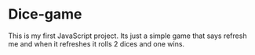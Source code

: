 # Dice-game
This is my first JavaScript project. Its just a simple game that says refresh me and when it refreshes it rolls 2 dices and one wins.
